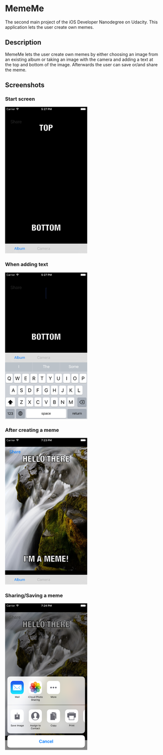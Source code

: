 # MemeMe
The second main project of the iOS Developer Nanodegree on Udacity. This application lets the user create own memes.

## Description
MemeMe lets the user create own memes by either choosing an image from an existing album or taking an image with the
camera and adding a text at the top and bottom of the image. Afterwards the user can save or/and share the meme.

## Screenshots
### Start screen
![MemeMe start screen](https://github.com/helmrich/MemeMe/blob/master/mememe-start-screen.png "MemeMe start screen")

### When adding text
![MemeMe adding text](https://github.com/helmrich/MemeMe/blob/master/mememe-input-text.png "MemeMe adding text")

### After creating a meme
![MemeMe finished meme](https://github.com/helmrich/MemeMe/blob/master/mememe-finished-meme.png "MemeMe finished meme")

### Sharing/Saving a meme
![MemeMe sharing or saving a meme](https://github.com/helmrich/MemeMe/blob/master/mememe-share-meme.png "MemeMe sharing or saving a meme")
